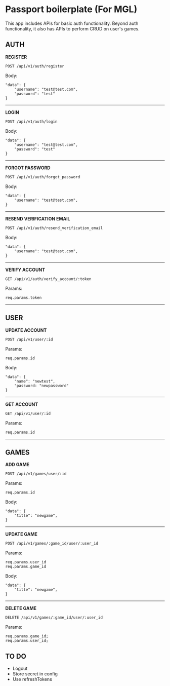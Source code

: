 # Passport boilerplate (For MGL)
This app includes APIs for basic auth functionality. Beyond auth functionality, it also has APIs to perform CRUD on user's games.



## AUTH

**REGISTER**
```
POST /api/v1/auth/register
```

Body:
```
"data": {
    "username": "test@test.com",
    "password": "test"
}
```

---

**LOGIN**
```
POST /api/v1/auth/login
```

Body:
```
"data": {
    "username": "test@test.com",
    "password": "test"
}
```

---

**FORGOT PASSWORD**
```
POST /api/v1/auth/forgot_password
```

Body:
```
"data": {
    "username": "test@test.com",
}
```

---

**RESEND VERIFICATION EMAIL**
```
POST /api/v1/auth/resend_verification_email
```

Body:
```
"data": {
    "username": "test@test.com",
}
```

---

**VERIFY ACCOUNT**
```
GET /api/v1/auth/verify_account/:token
```

Params:
```
req.params.token
```

---

## USER

**UPDATE ACCOUNT**
```
POST /api/v1/user/:id
```

Params:
```
req.params.id
```

Body:
```
"data": {
    "name": "newtest",
    "password: "newpassword"
}
```

---

**GET ACCOUNT**
```
GET /api/v1/user/:id
```

Params:
```
req.params.id
```

---

## GAMES

**ADD GAME**
```
POST /api/v1/games/user/:id
```

Params:
```
req.params.id
```

Body:
```
"data": {
    "title": "newgame",
}
```

---

**UPDATE GAME**
```
POST /api/v1/games/:game_id/user/:user_id
```

Params:
```
req.params.user_id
req.params.game_id
```

Body:
```
"data": {
    "title": "newgame",
}
```

---

**DELETE GAME**
```
DELETE /api/v1/games/:game_id/user/:user_id
```

Params:
```
req.params.game_id;
req.params.user_id;
```

## TO DO
* Logout
* Store secret in config
* Use refreshTokens
